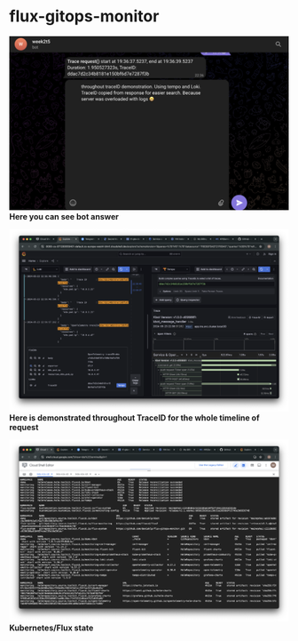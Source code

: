 # flux-gitops-monitor

![Here you can see bot answer](readme/1.png)
**Here you can see bot answer**

![Here is demonstrated throughout TraceID for the whole timeline of request](readme/2.png)
**Here is demonstrated throughout TraceID for the whole timeline of request**

![Kubernetes/Flux state](readme/3.png)
**Kubernetes/Flux state**